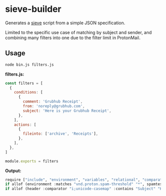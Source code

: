 # sieve-builder

Generates a [sieve](https://www.rfc-editor.org/info/rfc5228) script from a simple JSON specification.

Limited to the specific use case of matching by subject and sender, and combining many filters into one due to the filter limit in ProtonMail.

## Usage

```sh
node bin.js filters.js
```

**filters.js:**

```js
const filters = [
  {
    conditions: [
      {
        comment: 'Grubhub Receipt',
        from: 'noreply@grubhub.com',
        subject: 'Here is your Grubhub Receipt',
      },
    ],
    actions: [
      {
        fileinto: ['archive', 'Receipts'],
      },
    ],
  },
]

module.exports = filters
```

**Output:**

```hs
require ["include", "environment", "variables", "relational", "comparator-i;ascii-numeric", "spamtest", "fileinto", "imap4flags"];
if allof (environment :matches "vnd.proton.spam-threshold" "*", spamtest :value "ge" :comparator "i;ascii-numeric" "${1}") {return;}
if allof (header :comparator "i;unicode-casemap" :contains "Subject" "Here is your Grubhub Receipt", address :all :comparator "i;unicode-casemap" :matches "From" "noreply@grubhub.com"){fileinto "archive";fileinto "Receipts";}
```
